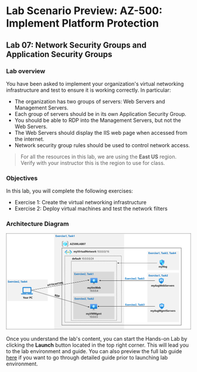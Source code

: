 # Lab Scenario Preview: AZ-500: Implement Platform Protection

## Lab 07: Network Security Groups and Application Security Groups

### Lab overview

You have been asked to implement your organization's virtual networking infrastructure and test to ensure it is working correctly. In particular:
- The organization has two groups of servers: Web Servers and Management Servers.
- Each group of servers should be in its own Application Security Group. 
- You should be able to RDP into the Management Servers, but not the Web Servers.
- The Web Servers should display the IIS web page when accessed from the internet. 
- Network security group rules should be used to control network access. 

> For all the resources in this lab, we are using the **East US** region. Verify with your instructor this is the region to use for class. 

### Objectives

In this lab, you will complete the following exercises:
- Exercise 1: Create the virtual networking infrastructure
- Exercise 2: Deploy virtual machines and test the network filters

### Architecture Diagram

![](media/AZ-500-LSP-Mod-2-1.png)

Once you understand the lab's content, you can start the Hands-on Lab by clicking the **Launch** button located in the top right corner. This will lead you to the lab environment and guide. You can also preview the full lab guide [here](https://experience.cloudlabs.ai/#/labguidepreview/c151c68e-2cc7-4e50-bc81-672aced16480) if you want to go through detailed guide prior to launching lab environment.
